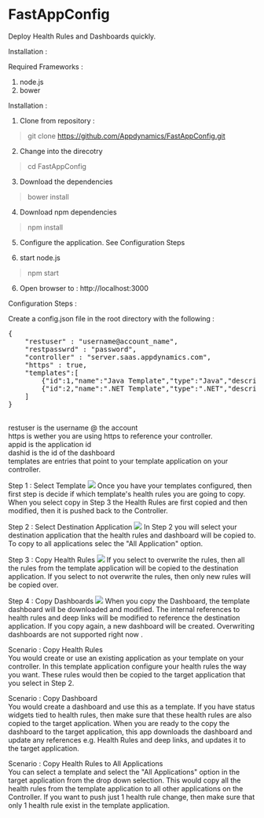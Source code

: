 FastAppConfig
==========

Deploy Health Rules and Dashboards quickly.

Installation :

Required Frameworks :<br/>
1. node.js <br/>
2. bower<br/>

Installation :

1. Clone from repository : 
>git clone https://github.com/Appdynamics/FastAppConfig.git

2. Change into the direcotry
> cd FastAppConfig

3. Download the dependencies
> bower install

4. Download npm dependencies
> npm install

5. Configure the application. See Configuration Steps

6. start node.js
> npm start

6. Open browser to :
http://localhost:3000

Configuration Steps :

Create a config.json file in the root directory with the following :

<pre>
{
	"restuser" : "username@account_name",
	"restpasswrd" : "password",
	"controller" : "server.saas.appdynamics.com",
	"https" : true,
	"templates":[
		{"id":1,"name":"Java Template","type":"Java","description":"Java Application - Health Rules and Dashboards","appid":38,"dashid":39},
		{"id":2,"name":".NET Template","type":".NET","description":".NET Application - Health Rules and Dashboards","appid":27,"dashid":3},
	]
}
</pre>
<br/>
restuser is the username @ the account <br/>
https is wether you are using https to reference your controller.<br/>
appid is the application id<br/>
dashid is the id of the dashboard<br/>
templates are entries that point to your template application on your controller.<br/> 

Step 1 : Select Template
<img src="https://github.com/Appdynamics/FastAppConfig/blob/master/public/img/step1.png"/>
Once you have your templates configured, then first step is decide if which template's health rules you are going to copy. When you select copy in Step 3
the Health Rules are first copied and then modified, then it is pushed back to the Controller.

Step 2 : Select Destination Application
<img src="https://github.com/Appdynamics/FastAppConfig/blob/master/public/img/step2.png"/>
In Step 2 you will select your destination application that the health rules and dashboard will be copied to. To copy to all applications selec the "All Application" option.

Step 3 : Copy Health Rules
<img src="https://github.com/Appdynamics/FastAppConfig/blob/master/public/img/step3.png"/>
If you select to overwrite the rules, then all the rules from the template application will be copied to the destination application. If you select to not overwrite the rules, then only new rules will be copied over.

Step 4 : Copy Dashboards
<img src="https://github.com/Appdynamics/FastAppConfig/blob/master/public/img/step4.png"/>
When you copy the Dashboard, the template dashboard will be downloaded and modified. The internal references to health rules and deep links will be modified to reference the destination application. If you copy again, a new dashboard will be created. Overwriting dashboards are not supported right now .

<p/>
Scenario : Copy Health Rules <br/>
You would create or use an existing application as your template on your controller. In this template application configure your health rules the way you want. These rules would then be copied to the target application that you select in Step 2. 
<p/>
Scenario : Copy Dashboard <br/>
You would create a dashboard and use this as a template. If you have status widgets tied to health rules, then make sure that these health rules are also copied to the target application. When you are ready to the copy the dashboard to the target application, this app downloads the 
dashboard and update any references e.g. Health Rules and deep links, and updates it to the target application. 
<p/>
Scenario : Copy Health Rules to All Applications <br/>
You can select a template and select the "All Applications" option in the target application from the drop down selection. This would copy
all the health rules from the template application to all other applications on the Controller. 
If you want to push just 1 health rule change, then make sure that only 1 health rule exist in the template application.




